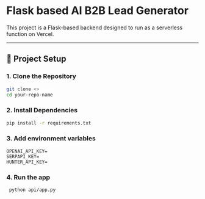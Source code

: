# Flask based AI B2B Lead Generator

This project is a Flask-based backend designed to run as a serverless function on Vercel.

---

## 🚀 Project Setup

### 1. Clone the Repository

```bash
git clone <>
cd your-repo-name
```

### 2. Install Dependencies

```bash
pip install -r requirements.txt
```

### 3. Add environment variables

```
OPENAI_API_KEY=
SERPAPI_KEY=
HUNTER_API_KEY=
```

### 4. Run the app

```bash
 python api/app.py
```
